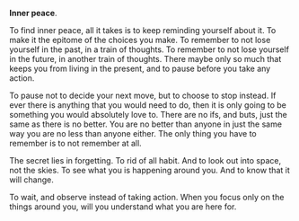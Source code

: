 **Inner peace**.

To find inner peace, all it takes is to keep reminding yourself about it. To make it the epitome of the choices you make. To remember to not lose yourself in the past, in a train of thoughts. To remember to not lose yourself in the future, in another train of thoughts. There maybe only so much that keeps you from living in the present, and to pause before you take any action.

To pause not to decide your next move, but to choose to stop instead. If ever there is anything that you would need to do, then it is only going to be something you would absolutely love to. There are no ifs, and buts, just the same as there is no better. You are no better than anyone in just the same way you are no less than anyone either. The only thing you have to remember is to not remember at all.

The secret lies in forgetting. To rid of all habit. And to look out into space, not the skies. To see what you is happening around you. And to know that it will change.

To wait, and observe instead of taking action. When you focus only on the things around you, will you understand what you are here for.
